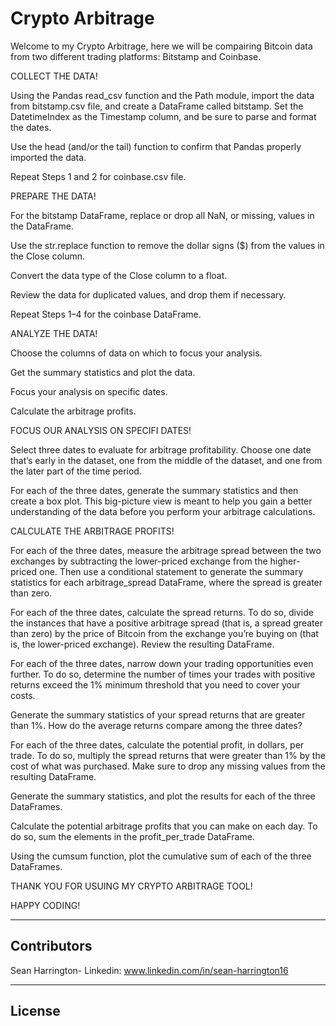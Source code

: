 # Crypto Arbitrage

Welcome to my Crypto Arbitrage, here we will be compairing Bitcoin data from two different trading platforms: Bitstamp and Coinbase.

COLLECT THE DATA!

Using the Pandas read_csv function and the Path module, import the data from bitstamp.csv file, and create a DataFrame called bitstamp. Set the DatetimeIndex as the Timestamp column, and be sure to parse and format the dates.

Use the head (and/or the tail) function to confirm that Pandas properly imported the data.

Repeat Steps 1 and 2 for coinbase.csv file.

PREPARE THE DATA!

For the bitstamp DataFrame, replace or drop all NaN, or missing, values in the DataFrame.

Use the str.replace function to remove the dollar signs ($) from the values in the Close column.

Convert the data type of the Close column to a float.

Review the data for duplicated values, and drop them if necessary.

Repeat Steps 1–4 for the coinbase DataFrame.

ANALYZE THE DATA!

Choose the columns of data on which to focus your analysis.

Get the summary statistics and plot the data.

Focus your analysis on specific dates.

Calculate the arbitrage profits.

FOCUS OUR ANALYSIS ON SPECIFI DATES!

Select three dates to evaluate for arbitrage profitability. Choose one date that’s early in the dataset, one from the middle of the dataset, and one from the later part of the time period.

For each of the three dates, generate the summary statistics and then create a box plot. This big-picture view is meant to help you gain a better understanding of the data before you perform your arbitrage calculations.

CALCULATE THE ARBITRAGE PROFITS!

For each of the three dates, measure the arbitrage spread between the two exchanges by subtracting the lower-priced exchange from the higher-priced one. Then use a conditional statement to generate the summary statistics for each arbitrage_spread DataFrame, where the spread is greater than zero.

For each of the three dates, calculate the spread returns. To do so, divide the instances that have a positive arbitrage spread (that is, a spread greater than zero) by the price of Bitcoin from the exchange you’re buying on (that is, the lower-priced exchange). Review the resulting DataFrame.

For each of the three dates, narrow down your trading opportunities even further. To do so, determine the number of times your trades with positive returns exceed the 1% minimum threshold that you need to cover your costs.

Generate the summary statistics of your spread returns that are greater than 1%. How do the average returns compare among the three dates?

For each of the three dates, calculate the potential profit, in dollars, per trade. To do so, multiply the spread returns that were greater than 1% by the cost of what was purchased. Make sure to drop any missing values from the resulting DataFrame.

Generate the summary statistics, and plot the results for each of the three DataFrames.

Calculate the potential arbitrage profits that you can make on each day. To do so, sum the elements in the profit_per_trade DataFrame.

Using the cumsum function, plot the cumulative sum of each of the three DataFrames.


THANK YOU FOR USUING MY CRYPTO ARBITRAGE TOOL!

HAPPY CODING!

-----------------------------------------------------------------------

## Contributors

Sean Harrington-
    Linkedin: www.linkedin.com/in/sean-harrington16

-----------------------------------------------------------------------

## License
